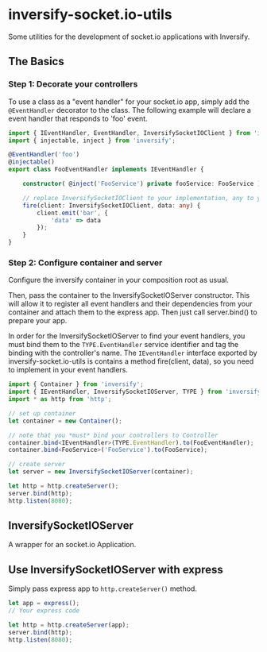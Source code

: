 # inversify-socket.io-utils
Some utilities for the development of socket.io applications with Inversify.

## The Basics
### Step 1: Decorate your controllers
To use a class as a "event handler" for your socket.io app, simply add the `@EventHandler` decorator to the class.
The following example will declare a event handler that responds to 'foo' event.

```ts
import { IEventHandler, EventHandler, InversifySocketIOClient } from 'inversify-socket.io-utils';
import { injectable, inject } from 'inversify';

@EventHandler('foo')
@injectable()
export class FooEventHandler implements IEventHandler {

    constructor( @inject('FooService') private fooService: FooService ) {}

    // replace InversifySocketIOClient to your implementation, any to your JSON interface or any type you want
    fire(client: InversifySocketIOClient, data: any) {
        client.emit('bar', {
            'data' => data
        });
    }
}
```

### Step 2: Configure container and server
Configure the inversify container in your composition root as usual.

Then, pass the container to the InversifySocketIOServer constructor. This will allow it to register all event handlers and their dependencies from your container and attach them to the express app.
Then just call server.bind() to prepare your app.

In order for the InversifySocketIOServer to find your event handlers, you must bind them to the `TYPE.EventHandler` service identifier and tag the binding with the controller's name.
The `IEventHandler` interface exported by inversify-socket.io-utils is contains a method fire(client, data), so you need to implement in your event handlers.

```ts
import { Container } from 'inversify';
import { IEventHandler, InversifySocketIOServer, TYPE } from 'inversify-socket.io-utils';
import * as http from 'http';

// set up container
let container = new Container();

// note that you *must* bind your controllers to Controller
container.bind<IEventHandler>(TYPE.EventHandler).to(FooEventHandler);
container.bind<FooService>('FooService').to(FooService);

// create server
let server = new InversifySocketIOServer(container);

let http = http.createServer();
server.bind(http);
http.listen(8080);
```

## InversifySocketIOServer
A wrapper for an socket.io Application.

## Use InversifySocketIOServer with express
Simply pass express app to `http.createServer()` method.

```ts
let app = express();
// Your express code

let http = http.createServer(app);
server.bind(http);
http.listen(8080);
```